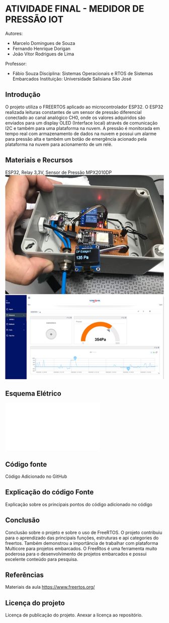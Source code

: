 # ATIVIDADE FINAL - MEDIDOR DE PRESSÃO IOT
Autores: 
 - Marcelo Domingues de Souza 
 - Fernando Henrique Dorigan
 - João Vitor Rodrigues de Lima

Professor: 
- Fábio Souza 
Disciplina: Sistemas Operacionais e RTOS de Sistemas Embarcados
Instituição: Universidade Salisiana São José

## Introdução
O projeto utiliza o FREERTOS aplicado ao microcontrolador ESP32. O ESP32 realizada leituras constantes de um sensor de pressão diferencial conectado ao canal analógico CH0, onde os valores adquiridos são enviados para um display OLED (Interface local) através de comunicação I2C e também para uma plataforma na nuvem. A pressão é monitorada em tempo real com armazenamento de dados na nuvem e possui um alarme para pressão alta e também um botão de emergência acionado pela plataforma na nuvem para acionamento de um relé.

## Materiais e Recursos
ESP32,
Relay 3,3V, 
Sensor de Pressão MPX2010DP
![Placa](Foto_CIrcuito.jpg)
![IOT](Plataforma_IOT.jpg)
## Esquema Elétrico
![Circuito](ESQUEMA-ELETRICO-ATIVIDADE-FINAL.pdf)

## Código fonte
Código Adicionado no GitHub

## Explicação do código Fonte
Explicação sobre os principais pontos do código adicionado no código

## Conclusão
Conclusão sobre o projeto e sobre o uso de FreeRTOS.
O projeto contribuiu para o aprendizado das principais funções, estruturas e api categories do freertos.
Também demonstrou a importância de trabalhar com plataforma Multicore para projetos embarcados.
O FreeRtos é uma ferramenta muito poderosa para o desenvolvimento de projetos embarcados e possui excelente conteúdo para pesquisa.

## Referências
Materiais da aula
https://www.freertos.org/

## Licença do projeto
Licença de publicação do projeto. Anexar a licença ao repositório.
